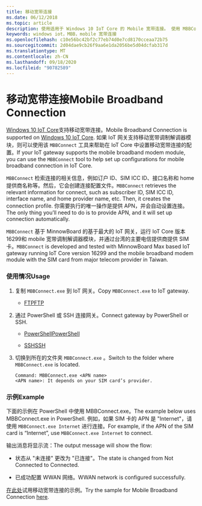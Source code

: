 ```yaml
---
title: 移动宽带连接
ms.date: 06/12/2018
ms.topic: article
description: 使用适用于 Windows 10 IoT Core 的 Mobile 宽带连接。 使用 MBBConnect 工具帮助在 IoT Core 中设置移动宽带连接的配置。
keywords: windows iot，MBB，mobile 宽带连接
ms.openlocfilehash: c10e56bc42bf2c77eb74d0e7cd8170cceaa72b75
ms.sourcegitcommit: 2d04dae9cb26f9aa6e1da2056be5d04dcfab317d
ms.translationtype: MT
ms.contentlocale: zh-CN
ms.lasthandoff: 09/18/2020
ms.locfileid: "90782589"
---
```

# <a name="mobile-broadband-connection"></a><span data-ttu-id="e4701-105">移动宽带连接</span><span class="sxs-lookup"><span data-stu-id="e4701-105">Mobile Broadband Connection</span></span>

<span data-ttu-id="e4701-106">[Windows 10 IoT Core](http://windowsondevices.com)支持移动宽带连接。</span><span class="sxs-lookup"><span data-stu-id="e4701-106">Mobile Broadband Connection is supported on [Windows 10 IoT Core](http://windowsondevices.com).</span></span> <span data-ttu-id="e4701-107">如果 IoT 网关支持移动宽带调制解调器模块，则可以使用该 `MBBConnect` 工具来帮助在 IoT Core 中设置移动宽带连接的配置。</span><span class="sxs-lookup"><span data-stu-id="e4701-107">If your IoT gateway supports the mobile broadband modem module, you can use the `MBBConnect` tool to help set up configurations for mobile broadband connection in IoT Core.</span></span>

<span data-ttu-id="e4701-108">`MBBConnect` 检索连接的相关信息，例如订户 ID、SIM ICC ID、接口名称和 home 提供商名称等。然后，它会创建连接配置文件。</span><span class="sxs-lookup"><span data-stu-id="e4701-108">`MBBConnect` retrieves the relevant information for connect, such as subscriber ID, SIM ICC ID, interface name, and home provider name, etc. Then, it creates the connection profile.</span></span> <span data-ttu-id="e4701-109">你需要执行的唯一操作是提供 APN，并会自动设置连接。</span><span class="sxs-lookup"><span data-stu-id="e4701-109">The only thing you’ll need to do is to provide APN, and it will set up connection automatically.</span></span>

<span data-ttu-id="e4701-110">`MBBConnect` 基于 MinnowBoard 的基于最大的 IoT 网关，运行 IoT Core 版本16299和 mobile 宽带调制解调器模块，并通过台湾的主要电信提供商提供 SIM 卡。</span><span class="sxs-lookup"><span data-stu-id="e4701-110">`MBBConnect` is developed and tested with MinnowBoard Max based IoT gateway running IoT Core version 16299 and the mobile broadband modem module with the SIM card from major telecom provider in Taiwan.</span></span>

### <a name="usage"></a><span data-ttu-id="e4701-111">使用情况</span><span class="sxs-lookup"><span data-stu-id="e4701-111">Usage</span></span>

1. <span data-ttu-id="e4701-112">复制 `MBBConnect.exe` 到 IoT 网关。</span><span class="sxs-lookup"><span data-stu-id="e4701-112">Copy `MBBConnect.exe` to IoT gateway.</span></span>

   * [<span data-ttu-id="e4701-113">FTP</span><span class="sxs-lookup"><span data-stu-id="e4701-113">FTP</span></span>](https://docs.microsoft.com/windows/iot-core/connect-your-device/ftp)

2. <span data-ttu-id="e4701-114">通过 PowerShell 或 SSH 连接网关。</span><span class="sxs-lookup"><span data-stu-id="e4701-114">Connect gateway by PowerShell or SSH.</span></span>

   * [<span data-ttu-id="e4701-115">PowerShell</span><span class="sxs-lookup"><span data-stu-id="e4701-115">PowerShell</span></span>](https://docs.microsoft.com/windows/iot-core/connect-your-device/powershell)

   * [<span data-ttu-id="e4701-116">SSH</span><span class="sxs-lookup"><span data-stu-id="e4701-116">SSH</span></span>](https://docs.microsoft.com/windows/iot-core/connect-your-device/SSH)

3. <span data-ttu-id="e4701-117">切换到所在的文件夹 `MBBConnect.exe` 。</span><span class="sxs-lookup"><span data-stu-id="e4701-117">Switch to the folder where `MBBConnect.exe` is located.</span></span> 
   ```
   Command: MBBConnect.exe <APN name>
   <APN name>: It depends on your SIM card’s provider. 
   ```

### <a name="example"></a><span data-ttu-id="e4701-118">示例</span><span class="sxs-lookup"><span data-stu-id="e4701-118">Example</span></span>
<span data-ttu-id="e4701-119">下面的示例在 PowerShell 中使用 MBBConnect.exe。</span><span class="sxs-lookup"><span data-stu-id="e4701-119">The example below uses MBBConnect.exe in PowerShell.</span></span> <span data-ttu-id="e4701-120">例如，如果 SIM 卡的 APN 是 "Internet"，请使用 `MBBConnect.exe Internet` 进行连接。</span><span class="sxs-lookup"><span data-stu-id="e4701-120">For example, if the APN of the SIM card is “Internet”, use `MBBConnect.exe Internet` to connect.</span></span>
 
<span data-ttu-id="e4701-121">输出消息将显示流：</span><span class="sxs-lookup"><span data-stu-id="e4701-121">The output message will show the flow:</span></span>

* <span data-ttu-id="e4701-122">状态从 "未连接" 更改为 "已连接"。</span><span class="sxs-lookup"><span data-stu-id="e4701-122">The state is changed from Not Connected to Connected.</span></span> 

* <span data-ttu-id="e4701-123">已成功配置 WWAN 网络。</span><span class="sxs-lookup"><span data-stu-id="e4701-123">WWAN network is configured successfully.</span></span>

<span data-ttu-id="e4701-124">[在此处](https://github.com/ms-iot/iot-utilities/tree/master/MBBConnect)试用移动宽带连接的示例。</span><span class="sxs-lookup"><span data-stu-id="e4701-124">Try the sample for Mobile Broadband Connection [here](https://github.com/ms-iot/iot-utilities/tree/master/MBBConnect).</span></span>
